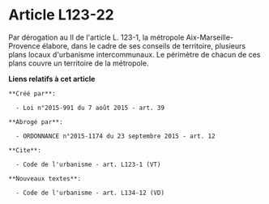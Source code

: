 # Article L123-22

Par dérogation au II de l'article L. 123-1, la métropole Aix-Marseille-Provence élabore, dans le cadre de ses conseils de
territoire, plusieurs plans locaux d'urbanisme intercommunaux. Le périmètre de chacun de ces plans couvre un territoire de la
métropole.

**Liens relatifs à cet article**

	**Créé par**:

	  - Loi n°2015-991 du 7 août 2015 - art. 39

	**Abrogé par**:

	  - ORDONNANCE n°2015-1174 du 23 septembre 2015 - art. 12

	**Cite**:

	  - Code de l'urbanisme - art. L123-1 (VT)

	**Nouveaux textes**:

	  - Code de l'urbanisme - art. L134-12 (VD)
